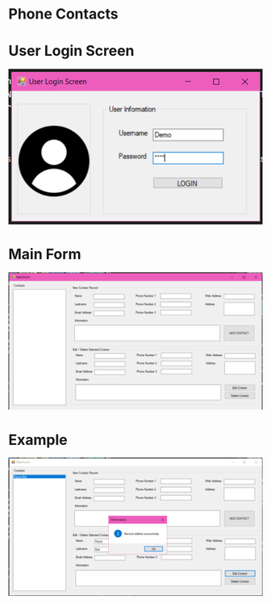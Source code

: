 Phone Contacts
=============

# User Login Screen
![](Pictures/UserLoginScreen.png)

# Main Form
![](Pictures/MainForm.png)

# Example
![](Pictures/Example.png)
